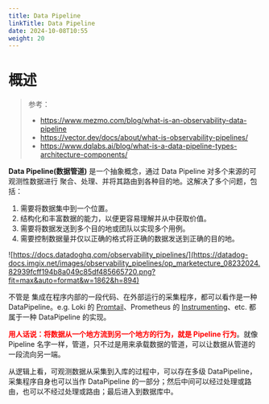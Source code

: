 ```yaml
---
title: Data Pipeline
linkTitle: Data Pipeline
date: 2024-10-08T10:55
weight: 20
---
```


# 概述

> 参考：
>
> - https://www.mezmo.com/blog/what-is-an-observability-data-pipeline
> - https://vector.dev/docs/about/what-is-observability-pipelines/
> - https://www.dqlabs.ai/blog/what-is-a-data-pipeline-types-architecture-components/

**Data Pipeline(数据管道)** 是一个抽象概念，通过 Data Pipeline 对多个来源的可观测性数据进行 聚合、处理、并将其路由到各种目的地。这解决了多个问题，包括：

1. 需要将数据集中到一个位置。
2. 结构化和丰富数据的能力，以便更容易理解并从中获取价值。
3. 需要将数据发送到多个目的地或团队以实现多个用例。
4. 需要控制数据量并仅以正确的格式将正确的数据发送到正确的目的地。

![https://docs.datadoghq.com/observability_pipelines/](https://datadog-docs.imgix.net/images/observability_pipelines/op_marketecture_08232024.82939fcff194b8a049c85df485665720.png?fit=max&auto=format&w=1862&h=894)

不管是 集成在程序内部的一段代码、在外部运行的采集程序，都可以看作是一种 DataPipeline。e.g. Loki 的 [Promtail](/docs/6.可观测性/Logs/Loki/Promtail/Promtail.md)、Prometheus 的 [Instrumenting](/docs/6.可观测性/Metrics/Instrumenting/Instrumenting.md)、etc. 都属于一种 DataPipeline 的实现。

<font color="#ff0000">**用人话说：将数据从一个地方流到另一个地方的行为，就是 Pipeline 行为**</font>。就像 Pipeline 名字一样，管道，只不过是用来承载数据的管道，可以让数据从管道的一段流向另一端。

从逻辑上看，可观测数据从采集到入库的过程中，可以存在多级 DataPipeline，采集程序自身也可以当作 DataPipeline 的一部分；然后中间可以经过处理或路由，也可以不经过处理或路由；最后进入到数据库中。





